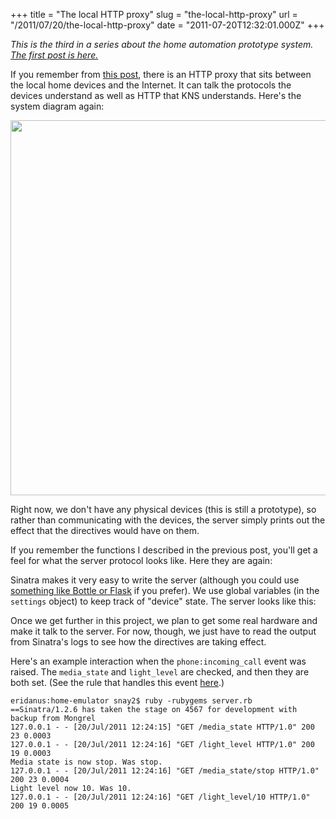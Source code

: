 +++
title = "The local HTTP proxy"
slug = "the-local-http-proxy"
url = "/2011/07/20/the-local-http-proxy"
date = "2011-07-20T12:32:01.000Z"
+++

<em>This is the third in a series about the home automation prototype system. <a href="/2011/07/20/building-a-home-automation-system-prototype/">The first post is here.</a></em>

If you remember from <a href="/2011/07/20/building-a-home-automation-system-prototype/">this post</a>, there is an HTTP proxy that sits between the local home devices and the Internet. It can talk the protocols the devices understand as well as HTTP that KNS understands. Here's the system diagram again:

<a href="https://s3.amazonaws.com/scnay-images/globalconstant/home-automation-prototype-diagram.png"><img alt="" src="https://s3.amazonaws.com/scnay-images/globalconstant/home-automation-prototype-diagram.png" title="Home automation prototype diagram" class="aligncenter" width="600" /></a>

Right now, we don't have any physical devices (this is still a prototype), so rather than communicating with the devices, the server simply prints out the effect that the directives would have on them.

If you remember the functions I described in the previous post, you'll get a feel for what the server protocol looks like. Here they are again:

<script src="https://gist.github.com/1095411.js?file=use_tunnel.js"></script>

Sinatra makes it very easy to write the server (although you could use <a href="/2011/07/14/simple-comparison-of-sinatra-and-bottle/">something like Bottle or Flask</a> if you prefer). We use global variables (in the <code>settings</code> object) to keep track of "device" state. The server looks like this:

<script src="http://gist-it.appspot.com/github/snay2/home-emulator/raw/master/server.rb"></script>

Once we get further in this project, we plan to get some real hardware and make it talk to the server. For now, though, we just have to read the output from Sinatra's logs to see how the directives are taking effect.

Here's an example interaction when the <code>phone:incoming_call</code> event was raised. The <code>media_state</code> and <code>light_level</code> are checked, and then they are both set. (See the rule that handles this event <a href="/2011/07/20/building-a-home-automation-system-prototype/#krl">here</a>.)

    eridanus:home-emulator snay2$ ruby -rubygems server.rb 
    ==Sinatra/1.2.6 has taken the stage on 4567 for development with backup from Mongrel
    127.0.0.1 - - [20/Jul/2011 12:24:15] "GET /media_state HTTP/1.0" 200 23 0.0003
    127.0.0.1 - - [20/Jul/2011 12:24:16] "GET /light_level HTTP/1.0" 200 19 0.0003
    Media state is now stop. Was stop.
    127.0.0.1 - - [20/Jul/2011 12:24:16] "GET /media_state/stop HTTP/1.0" 200 23 0.0004
    Light level now 10. Was 10.
    127.0.0.1 - - [20/Jul/2011 12:24:16] "GET /light_level/10 HTTP/1.0" 200 19 0.0005
